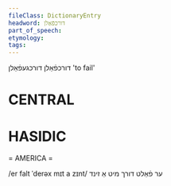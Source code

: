 ```yaml
---
fileClass: DictionaryEntry
headword: דורכפֿאַלן
part_of_speech: 
etymology: 
tags: 
---
```

דורכפֿאַלן
דורכגעפֿאַלן
'to fail'

CENTRAL
========

HASIDIC
=======
= AMERICA = 

/er falt ˈderəx mɪt a zɪnt/ ער פֿאַלט דורך מיט אַ זינד